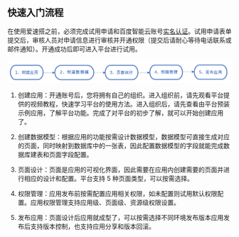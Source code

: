 ## 快速入门流程

在使用爱速搭之前，必须完成试用申请和百度智能云账号[实名认证](ISUDA/快速入门/注册及实名认证.md)。试用申请表单提交后，审核人员对申请信息进行审核并开通权限（提交后请耐心等待电话联系或邮件通知）。开通成功后即可进入平台进行试用。

![image.png](../static/img/快速入门/快速入门流程/image_4a2a2dc.png)

1. 创建应用：开通账号后，您将拥有自己的组织。进入组织前，请先观看平台提供的视频教程，快速学习平台的使用方法。进入组织后，请先查看由平台预装示例应用，了解平台功能。完成了对平台的初步了解，就可以开始创建应用了。

2. 创建数据模型：根据应用的功能按需设计数据模型，数据模型可直接生成对应的页面，同时映射到数据库中的一张表，因此配置数据模型的字段就能完成数据库建表和页面字段配置。

3. 页面设计：页面是应用的可视化界面，因此需要在应用内创建需要的页面并进行相应的设计和配置。平台支持 5 种页面类型，可以按需选择。

4. 权限管理：应用发布前按需配置应用相关权限，如未配置则试用默认权限配置。应用权限管理支持应用级、页面级、资源级权限设置。

5. 发布应用：页面设计后应用就成型了，可以按需选择不同环境发布版本应用发布后支持版本控制，也支持应用分享和版本回滚。
